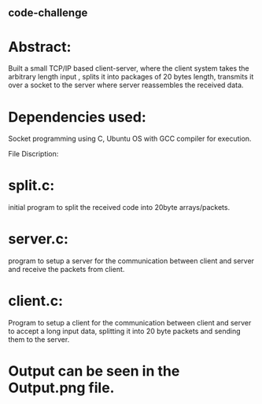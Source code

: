 ## code-challenge

# Abstract:
Built a small TCP/IP based client-server, where the client system takes the arbitrary length input , splits it into packages of 20 bytes length, transmits it over a socket to the server where server reassembles the received data.

# Dependencies used:
Socket programming using C, Ubuntu OS with GCC compiler for execution. 

File Discription: 
# split.c: 
initial program to split the received code into 20byte arrays/packets.

# server.c: 
program to setup a server for the communication between client and server and receive the packets from client. 

# client.c:
Program to setup a client for the communication between client and server to accept a long input data, splitting it into 20 byte packets and sending them to the server.

# Output can be seen in the Output.png file.
